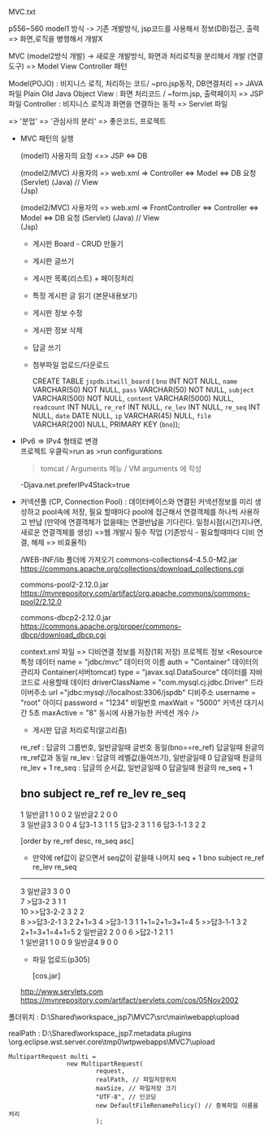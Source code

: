 MVC.txt

p556~560
model1 방식
    -> 기존 개발방식, jsp코드를 사용해서 정보(DB)접근, 출력 
    => 화면,로직을 병행해서 개발X
 
MVC (model2방식 개발)
   -> 새로운 개발방식, 화면과 처리로직을 분리해서 개발 (연결도구)
   => Model View Controller 패턴
   
   Model(POJO) : 비지니스 로직, 처리하는 코드/ ~pro.jsp동작, DB연결처리 => JAVA파일
   Plain Old Java Object 
   View : 화면 처리코드 / ~form.jsp, 출력페이지 => JSP파일
   Controller : 비지니스 로직과 화면을 연결하는 동작 => Servlet 파일

  => '분업' => '관심사의 분리'	=>  좋은코드, 프로젝트
  

 * MVC 패턴의 실행
 
    (model1)
 	사용자의 요청 <=> JSP  <=> DB
 	
 	(model2/MVC)
 	사용자의 => web.xml => Controller <=> Model   <=>  DB
 	   요청               (Servlet)      (Java)
 	                //
 	             View     
 	             (Jsp)
 	             
 	(model2/MVC)
 	사용자의  => web.xml  => FrontController <=>  Controller   <=> Model   <=>  DB
 	요청                   (Servlet)                            (Java)
 	                //
 	             View     
 	             (Jsp)
 	             
 	             
 	* 게시판 Board - CRUD 만들기
 	
 	- 게시판 글쓰기
 	- 게시판 목록(리스트) + 페이징처리
 	- 특정 게시판 글 읽기 (본문내용보기)
 	- 게시판 정보 수정
 	- 게시판 정보 삭제
 	- 답글 쓰기
 	- 첨부파일 업로드/다운로드
 	
 	
 	  CREATE TABLE `jspdb`.`itwill_board` (
  `bno` INT NOT NULL,
  `name` VARCHAR(50) NOT NULL,
  `pass` VARCHAR(50) NOT NULL,
  `subject` VARCHAR(500) NOT NULL,
  `content` VARCHAR(5000) NULL,
  `readcount` INT NULL,
  `re_ref` INT NULL,
  `re_lev` INT NULL,
  `re_seq` INT NULL,
  `date` DATE NULL,
  `ip` VARCHAR(45) NULL,
  `file` VARCHAR(200) NULL,
  PRIMARY KEY (`bno`));
 	             
* IPv6 => IPv4 형태로 변경 	
  프로젝트 우클릭>run as >run configurations
   > tomcat / Arguments 메뉴 / VM arguments 에 작성

   -Djava.net.preferIPv4Stack=true


* 커넥션풀 (CP, Connection Pool)
  : 데이터베이스와 연결된 커넥션정보를 미리 생성하고 pool속에 저장,
    필요 할때마다 pool에 접근해서 연결객체를 하나씩 사용하고 반납
    (만약에 연결객체가 없을때는 연결반납을 기다린다. 
     일정시점(시간)지나면, 새로운 연결객체를 생성) 
    =>웹 개발시 필수 작업
    (기존방식 - 필요할때마다 디비 연결, 해제 => 비효율적)


   /WEB-INF/lib 폴더에 가져오기
	commons-collections4-4.5.0-M2.jar
   	https://commons.apache.org/collections/download_collections.cgi
   	
   	commons-pool2-2.12.0.jar
   	https://mvnrepository.com/artifact/org.apache.commons/commons-pool2/2.12.0
   	
   	commons-dbcp2-2.12.0.jar
   	https://commons.apache.org/proper/commons-dbcp/download_dbcp.cgi
   
   context.xml 파일 => 디비연결 정보를 저장(1회 저장)
   <Context>   프로젝트 정보
		<Resource              특정 데이터 
			name = "jdbc/mvc" 		데이터의 이름
			auth = "Container" 		데이터의 관리자  Container(서버tomcat)
			type = "javax.sql.DataSource" 	데이터를 자바코드로 사용할때 데이터
			driverClassName = "com.mysql.cj.jdbc.Driver"   드라이버주소
			url ="jdbc:mysql://localhost:3306/jspdb"		디비주소
			username = "root" 		아이디
			password = "1234" 		비밀번호
			maxWait = "5000" 		커넥션 대기시간 5초
			maxActive = "8"			동시에 사용가능한 커넥션 개수
		/>
	</Context>


  * 게시판 답글 처리로직(알고리즘)
  
  re_ref : 답글의 그룹번호, 일반글일때 글번호 동일(bno==re_ref)
                            답글일때 원글의 re_ref값과 동일
  re_lev : 답글의 레벨값(들여쓰기), 일반글일때  0 
                                     답글일때 원글의 re_lev + 1
  re_seq : 답글의 순서값,  일반글일때 0
                           답글일때 원글의 re_seq + 1
                           
  
  bno	subject			re_ref		re_lev		re_seq
  ------------------------------------------------------                           
   1     일반글1 		1			0			0
   2	 일반글2		2			0			0	                  
   3 	 일반글3		3			0			0
   4 	 답3-1			3			1			1
   5	 답3-2			3			1			1
   6 	 답3-1-1		3			2			2


  [order by re_ref desc, re_seq asc] 
	* 만약에 ref값이 같으면서 seq값이 같을때 나머지 seq + 1
  bno	subject			re_ref		re_lev		re_seq
  ------------------------------------------------------
  3		일반글3			3			0			0	
  7		>답3-2			3			1			1	
 10		>>답3-2-2		3			2			2		
  8		>>답3-2-1		3			2			2+1=3
  4		>답3-1			3			1			1+1=2+1=3+1=4
  5		>>답3-1-1		3			2			2+1=3+1=4+1=5
  2		일반글2			2			0			0
  6		>답2-1			2			1			1	
  1		일반글1			1			0			0
  9		일반글4			9			0			0	


  *  파일 업로드(p305)
    
     [cos.jar] 
	
	http://www.servlets.com
    https://mvnrepository.com/artifact/servlets.com/cos/05Nov2002



폴더위치 : D:\Shared\workspace_jsp7\MVC7\src\main\webapp\upload


realPath : D:\Shared\workspace_jsp7\.metadata\.plugins
             \org.eclipse.wst.server.core\tmp0\wtpwebapps\MVC7\upload


	MultipartRequest multi = 
		            new MultipartRequest(
		            		request, 
		            		realPath, // 파일저장위치
		            		maxSize, // 파일저장 크기
		            		"UTF-8", // 인코딩
		            		new DefaultFileRenamePolicy() // 중복파일 이름을 처리
		            		);








